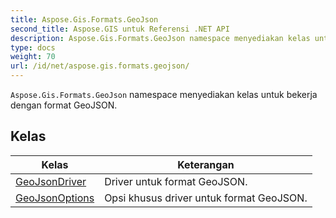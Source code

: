```yaml
---
title: Aspose.Gis.Formats.GeoJson
second_title: Aspose.GIS untuk Referensi .NET API
description: Aspose.Gis.Formats.GeoJson namespace menyediakan kelas untuk bekerja dengan format GeoJSON.
type: docs
weight: 70
url: /id/net/aspose.gis.formats.geojson/
---
```

`Aspose.Gis.Formats.GeoJson` namespace menyediakan kelas untuk bekerja dengan format GeoJSON.

## Kelas

| Kelas | Keterangan |
| --- | --- |
| [GeoJsonDriver](./geojsondriver/) | Driver untuk format GeoJSON. |
| [GeoJsonOptions](./geojsonoptions/) | Opsi khusus driver untuk format GeoJSON. |


